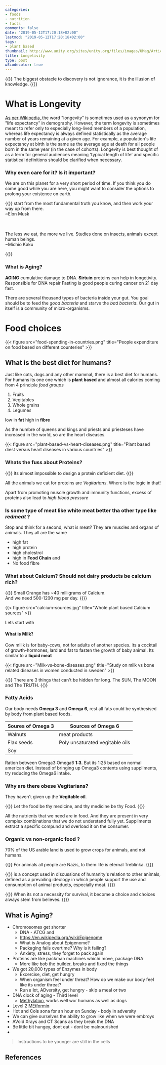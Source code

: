 ```yaml
---
categories:
- foods
- nutrition
- facts
comments: false
date: "2019-05-12T17:20:18+02:00"
lastmod: "2019-05-12T17:20:18+02:00"
tags:
- plant based
thumbnail: http://www.unity.org/sites/unity.org/files/images/UMag/Articles/2017/09/longevity600x400.jpg
title: Longetivity
type: post
w3codecolor: true
---
```


{{<quote>}}
    The biggest obstacle to discovery is not ignorance,
    it is the illusion of knowledge.
{{</quote>}}

# What is Longevity

[As per Wikipedia, ](https://en.wikipedia.org/wiki/Longevity)
the word "longevity" is sometimes used as a synonym for "life expectancy" in demography. However, the term longevity is sometimes meant to refer only to especially long-lived members of a population, whereas life expectancy is always defined statistically as the average number of years remaining at a given age. For example, a population's life expectancy at birth is the same as the average age at death for all people born in the same year (in the case of cohorts). Longevity is best thought of as a term for general audiences meaning 'typical length of life' and specific statistical definitions should be clarified when necessary.


### Why even care for it? Is it important?

We are on this planet for a very short period of time. If you think you
do some good while you are here, you might want to consider the
options to prolong your existence on earth.

{{<info title="How should we learn?">}}
    start from the most fundamental truth you know, and then work your way up from there.<br>
    ~Elon Musk

<br><br>The less we eat, the more we live. Studies done on insects, animals except
human beings.<br>
~Michio Kaku

{{</info>}}

### What is Aging?
**AGING** cumulative damage to DNA.
**Sirtuin** proteins can help in longetivity. Responsible for DNA repair
Fasting is good
people curing cancer on 21 day fast.

There are several thousand types of bacteria inside your gut. You goal
should be to feed the *good bacteria* and starve the *bad bacteria*.
Our gut in itself is a community of micro-organisms.

# Food choices

{{< figure src="food-spending-in-countries.png" title="People expenditure on food based on different counteries" >}}

## What is the best diet for humans?
Just like cats, dogs and any other mammal, there is a best diet for humans. For humans its one one which is **plant based** and almost all calories coming from 4 principle *food groups*

1. Fruits
2. Vegitables
3. Whole grains
4. Legumes

low in **fat** high in **fibre**

As the numbre of queens and kings and priests and priesteses have increased in the world, so are the heart diseases.

{{< figure src="plant-based-vs-heart-diseases.png" title="Plant based diest versus heart diseases in various countries" >}}

### Whats the fuss about Proteins?

{{<quote author="Dr. Micheal Greger">}}
    Its almost impossible to design a protein deficient diet.
{{</quote>}}

All the animals we eat for proteins are *Vegitarians*. Where is the logic in that!

Apart from promoting muscle growth and immunity functions, excess of proteins also lead to *high blood pressure*

### Is some type of meat like white meat better tha other type like *redmeat* ?

Stop and think for a second, what is meat? They are muscles and organs of animals. They all are the same

- high fat
- high protein
- high cholestrol
- high in **Food Chain** and
- No food fibre

### What about Calcium? Should not dairy products be calcium rich?

{{<info title="Calcium myth">}}
    Small Orange has ~40 milligrams of Calcium. <br>
    And we need 500-1200 mg per day.
{{</info>}}

{{< figure src="calcium-sources.jpg" title="Whole plant based Calcium sources" >}}

Lets start with

#### What is Milk?

Cow millk is for baby-cows, not for adults of another species.
Its a cocktail of growth-hormones, lard and fat to fasten the growth of baby animal. Its similar to a **liquid meat**

{{< figure src="Milk-vs-bone-diseases.png" title="Study on milk vs bone related diseases in women conducted in sweden" >}}

{{<quote author="Buddha">}}
    There are 3 things that can't be hidden for long.
    The SUN, The MOON and The TRUTH.
{{</quote>}}

### Fatty Acids
Our body needs **Omega 3** and **Omega 6**, rest all fats could be synthesised by body from plant based foods.


| Soures of Omega 3 | Sources of Omega 6 |
|-------------------|-------------------|
| Walnuts           | meat products |
| Flax seeds        | Poly unsaturated vegitable oils |
| Soy               | |


Ration between Omega3:Omega6 **1:3**. But its 1:25 based on normal american diet. Instead of bringing up Omega3 contents using suppliments, try reducing the Omega6 intake.

### Why are there obese Vegitarians?
They haven't given up the **Vegitable oil**.

{{<quote>}}
    Let the food be thy medicine,
    and thy medicine be thy Food.
{{</quote>}}

All the nutrients that we need are in food. And they are present in very complex combinations that we do not understand fully yet. Suppliments extract a specific compund and overload it on the consumer.

### Organic vs non-organic food ?

70% of the US arable land is used to grow crops for animals, and not humans.

{{<quote>}}
    For animals all people are Nazis,
    to them life is eternal Treblinka.
{{</quote>}}

{{<info title="Carnism ">}}
is a concept used in discussions of humanity's relation to other animals, defined as a prevailing ideology in which people support the use and consumption of animal products, especially meat.
{{</info >}}

{{<quote>}}
When its not a necessity for survival, it become a choice
and choices always stem from believes.
{{</quote>}}

## What is Aging?

* Chromosomes get shorter
  * DNA - ATCG and
  * https://en.wikipedia.org/wiki/Epigenome
  * What is Analog about Epigenome?
  * Packaging fails overtime? Why is it failing?
  * Anxiety, stress, they forget to pack again
* Proteins are like packman machines whichi move, package DNA
  * More like bob the builder, breaks and fixed the things
* We got 20,000 types of Enzymes in body
  * Excercise, diet, get hungry
  * When organism feel under threat? How do we make our body feel like its under threat?
  * Run a lot, ADversity, get hungry - skip a meal or two
* DNA clock of aging - Third level
  * [Methylation](https://en.wikipedia.org/wiki/DNA_methylation), works well wor humans as well as dogs
* Level 2 [MEtformin](https://en.wikipedia.org/wiki/Metformin)
* Hot and Cols sona for an hour on Sunday - body in adversity
* We can give ourselves the ability to grow like when we were embroys
* AVoid Xrays and CT Scans as they break the DNA
* Be little bit hungey, dont eat - dont be malnourished
* 

> Instructions to be younger are still in the cells

## References
[^1]: https://www.youtube.com/watch?v=PKfR6bAXr-c
[^2]: https://en.wikipedia.org/wiki/Sirtuin
[^3]: https://static1.squarespace.com/static/5646cc17e4b0a2863f2ce1a2/t/5b73ae1e898583d1bafc318e/1534307881781/Fasting+and+plant+foods+diet+in+lymphoma+treatment.pdf
[^4]: https://www.youtube.com/watch?v=IEz1P4i1P7s
